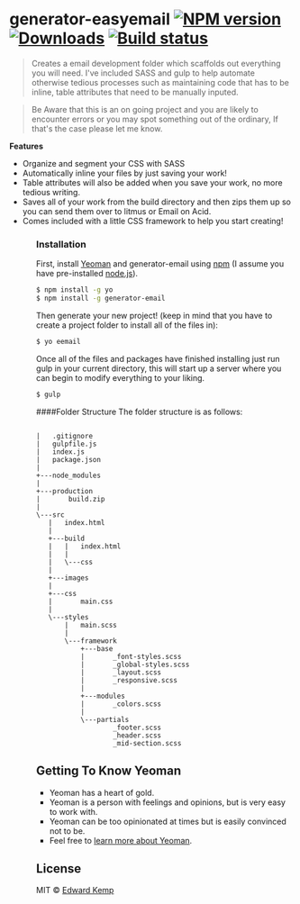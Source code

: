generator-easyemail [![NPM version][npm-image]][npm-url] [![Downloads][downloads-image]][npm-url] [![Build status][appveyor-image]][appveyor-url]
=========
> Creates a email development folder which scaffolds out everything you will need. I've included SASS and gulp to help automate otherwise tedious processes such as maintaining code that has to be inline, table attributes that need to be manually inputed.

>Be Aware that this is an on going project and you are likely to encounter errors or you may spot something out of the ordinary, If that's the case please let me know.

**Features**
<ul>
<li>Organize and segment your CSS with SASS</li>
<li>Automatically inline your files by just saving your work! </li>
<li>Table attributes will also be added when you save your work,
   no more tedious writing.
</li>
<li>Saves all of your work from the build directory and then zips
   them up so you can send them over to litmus or Email on Acid.
</li>
<li>Comes included with a little CSS framework to help you start
   creating!
</li>
<ul>

### Installation

First, install [Yeoman](http://yeoman.io) and generator-email using [npm](https://www.npmjs.com/) (I assume you have pre-installed [node.js](https://nodejs.org/)).

```bash
$ npm install -g yo
$ npm install -g generator-email
```

Then generate your new project! (keep in mind that you have to create a project folder to install all of the files in):

```bash
$ yo eemail
```


Once all of the files and packages have finished installing just run gulp in your current directory, this will start up a server where you can begin to modify everything to your liking.

```bash
$ gulp
```


####Folder Structure
The folder structure is as follows:

```

|   .gitignore
|   gulpfile.js
|   index.js
|   package.json
|   
+---node_modules
|  
+---production
|       build.zip
|       
\---src
   |   index.html
   |   
   +---build
   |   |   index.html
   |   |   
   |   \---css
   |
   +---images
   |           
   +---css
   |       main.css
   |       
   \---styles
       |   main.scss
       |   
       \---framework
           +---base
           |       _font-styles.scss
           |       _global-styles.scss
           |       _layout.scss
           |       _responsive.scss
           |       
           +---modules
           |       _colors.scss
           |       
           \---partials
                   _footer.scss
                   _header.scss
                   _mid-section.scss

```


## Getting To Know Yeoman

* Yeoman has a heart of gold.
* Yeoman is a person with feelings and opinions, but is very easy to work with.
* Yeoman can be too opinionated at times but is easily convinced not to be.
* Feel free to [learn more about Yeoman](http://yeoman.io/).

## License

MIT © [Edward Kemp]()


[npm-url]: https://npmjs.org/package/generator-easyemail
[downloads-image]: http://img.shields.io/npm/dm/generator-easyemail.svg
[npm-image]: http://img.shields.io/npm/v/generator-easyemail.svg
[appveyor-image]:https://ci.appveyor.com/api/projects/status/bsu9w9ar8pboc2nj?svg=true
[appveyor-url]:https://ci.appveyor.com/project/Steadyx/Email-Generator
